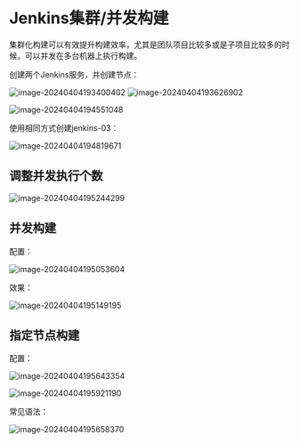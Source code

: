 # Jenkins集群/并发构建

集群化构建可以有效提升构建效率，尤其是团队项目比较多或是子项目比较多的时候，可以并发在多台机器上执行构建。

创建两个Jenkins服务，并创建节点：

![image-20240404193400402](https://cdn.jsdelivr.net/gh/letengzz/tc2/img202404042012703.png)
![image-20240404193626902](https://cdn.jsdelivr.net/gh/letengzz/tc2/img202404042012953.png)

![image-20240404194551048](https://cdn.jsdelivr.net/gh/letengzz/tc2/img202404042012114.png)

使用相同方式创建jenkins-03：

![image-20240404194819671](https://cdn.jsdelivr.net/gh/letengzz/tc2/img202404042012662.png)

## 调整并发执行个数

![image-20240404195244299](https://cdn.jsdelivr.net/gh/letengzz/tc2/img202404042012633.png)

## 并发构建

配置：

![image-20240404195053604](https://cdn.jsdelivr.net/gh/letengzz/tc2/img202404042012960.png)

效果：

![image-20240404195149195](https://cdn.jsdelivr.net/gh/letengzz/tc2/img202404042012221.png)

## 指定节点构建

配置：

![image-20240404195643354](https://cdn.jsdelivr.net/gh/letengzz/tc2/img202404042012768.png)

![image-20240404195921190](https://cdn.jsdelivr.net/gh/letengzz/tc2/img202404042013227.png)

常见语法：

![image-20240404195658370](https://cdn.jsdelivr.net/gh/letengzz/tc2/img202404042012185.png)

